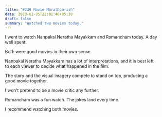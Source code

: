 ```yaml
---
title: "#239 Movie Marathon-ish"
date: 2023-02-05T22:01:46+05:30
draft: false
summary: "Watched two movies today."
---
```


I went to watch Nanpakal Nerathu Mayakkam and Romancham today. A day well spent.

Both were good movies in their own sense.

Nanpakal Nerathu Mayakkam has a lot of interpretations, and it is best left to each viewer to decide what happened in the film.

The story and the visual imagery compete to stand on top, producing a good movie together.

I won't pretend to be a movie critic any further.

Romancham was a fun watch. The jokes land every time.

I recommend watching both movies.
